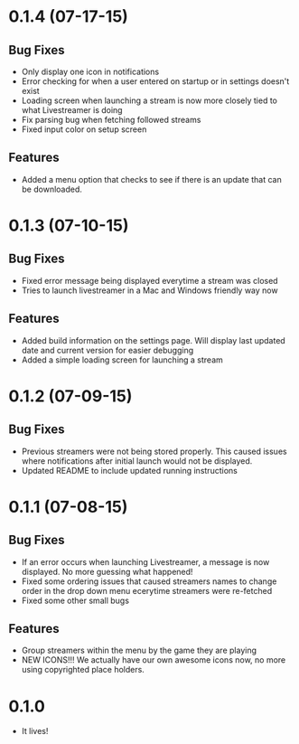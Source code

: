 # 0.1.4 (07-17-15)

## Bug Fixes

- Only display one icon in notifications
- Error checking for when a user entered on startup or in settings doesn't exist
- Loading screen when launching a stream is now more closely tied to what Livestreamer is doing
- Fix parsing bug when fetching followed streams
- Fixed input color on setup screen

## Features

- Added a menu option that checks to see if there is an update that can be downloaded.


# 0.1.3 (07-10-15)

## Bug Fixes

- Fixed error message being displayed everytime a stream was closed
- Tries to launch livestreamer in a Mac and Windows friendly way now

## Features

- Added build information on the settings page. Will display last updated date and current version for easier debugging
- Added a simple loading screen for launching a stream

# 0.1.2 (07-09-15)

## Bug Fixes

- Previous streamers were not being stored properly. This caused issues where notifications after initial launch would not be displayed.
- Updated README to include updated running instructions

# 0.1.1 (07-08-15)

## Bug Fixes

- If an error occurs when launching Livestreamer, a message is now displayed. No more guessing what happened!
- Fixed some ordering issues that caused streamers names to change order in the drop down menu ecerytime streamers were re-fetched
- Fixed some other small bugs

## Features

- Group streamers within the menu by the game they are playing
- NEW ICONS!!! We actually have our own awesome icons now, no more using copyrighted place holders.

# 0.1.0

- It lives!


